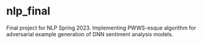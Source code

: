 # nlp_final
Final project for NLP Spring 2023. Implementing PWWS-esque algorithm for adversarial example generation of DNN sentiment analysis models.
